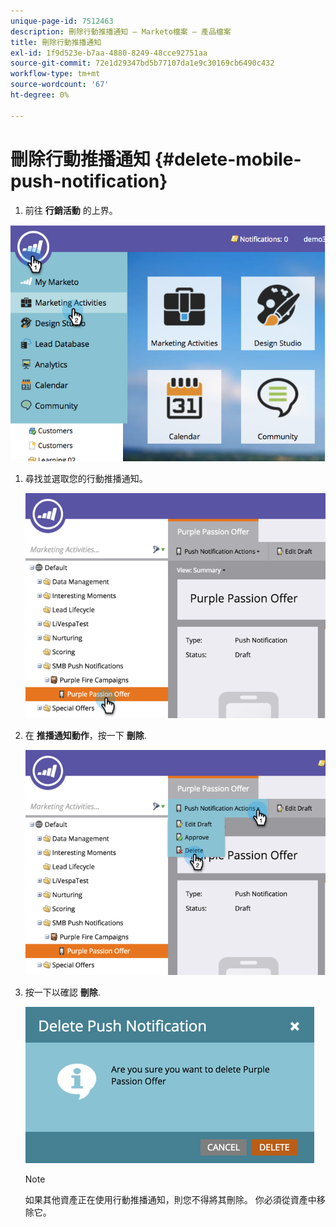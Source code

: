 ```yaml
---
unique-page-id: 7512463
description: 刪除行動推播通知 — Marketo檔案 — 產品檔案
title: 刪除行動推播通知
exl-id: 1f9d523e-b7aa-4880-8249-48cce92751aa
source-git-commit: 72e1d29347bd5b77107da1e9c30169cb6490c432
workflow-type: tm+mt
source-wordcount: '67'
ht-degree: 0%

---
```


# 刪除行動推播通知 {#delete-mobile-push-notification}

1. 前往 **行銷活動** 的上界。

![](assets/image2015-4-22-18-3a42-3a36.png)

1. 尋找並選取您的行動推播通知。

   ![](assets/image2015-4-22-18-3a43-3a21.png)

1. 在 **推播通知動作**，按一下 **刪除**.

   ![](assets/image2015-4-22-18-3a43-3a38.png)

1. 按一下以確認 **刪除**.

   ![](assets/image2015-4-22-18-3a43-3a51.png)

   >[!NOTE]
   >
   >如果其他資產正在使用行動推播通知，則您不得將其刪除。 你必須從資產中移除它。
